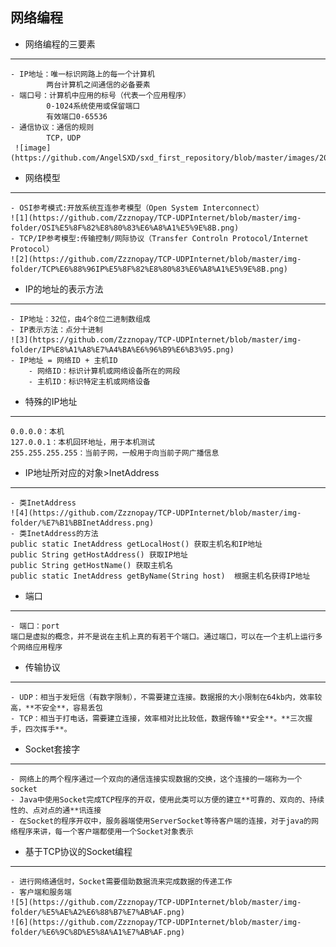 ## 网络编程
- 网络编程的三要素
***
    - IP地址：唯一标识网路上的每一个计算机
            两台计算机之间通信的必备要素
    - 端口号：计算机中应用的标号（代表一个应用程序）
            0-1024系统使用或保留端口
            有效端口0-65536
    - 通信协议：通信的规则
            TCP，UDP
     ![image](https://github.com/AngelSXD/sxd_first_repository/blob/master/images/20160615165142.png)       
- 网络模型
***
    - OSI参考模式:开放系统互连参考模型（Open System Interconnect）
    ![1](https://github.com/Zzznopay/TCP-UDPInternet/blob/master/img-folder/OSI%E5%8F%82%E8%80%83%E6%A8%A1%E5%9E%8B.png)
    - TCP/IP参考模型:传输控制/网际协议（Transfer Controln Protocol/Internet Protocol） 
    ![2](https://github.com/Zzznopay/TCP-UDPInternet/blob/master/img-folder/TCP%E6%88%96IP%E5%8F%82%E8%80%83%E6%A8%A1%E5%9E%8B.png)
- IP的地址的表示方法
***
    - IP地址：32位，由4个8位二进制数组成
    - IP表示方法：点分十进制
    ![3](https://github.com/Zzznopay/TCP-UDPInternet/blob/master/img-folder/IP%E8%A1%A8%E7%A4%BA%E6%96%B9%E6%B3%95.png)
    - IP地址 = 网络ID + 主机ID
        - 网络ID：标识计算机或网络设备所在的网段
        - 主机ID：标识特定主机或网络设备

- 特殊的IP地址
***
    0.0.0.0：本机
    127.0.0.1：本机回环地址，用于本机测试
    255.255.255.255：当前子网，一般用于向当前子网广播信息

- IP地址所对应的对象>InetAddress
***
    - 类InetAddress
    ![4](https://github.com/Zzznopay/TCP-UDPInternet/blob/master/img-folder/%E7%B1%BBInetAddress.png)
    - 类InetAddress的方法
    public static InetAddress getLocalHost() 获取主机名和IP地址
    public String getHostAddress() 获取IP地址
    public String getHostName() 获取主机名
    public static InetAddress getByName(String host)  根据主机名获得IP地址

- 端口
***
    - 端口：port
    端口是虚拟的概念，并不是说在主机上真的有若干个端口。通过端口，可以在一个主机上运行多个网络应用程序
    
- 传输协议
***
    - UDP：相当于发短信（有数字限制），不需要建立连接。数据报的大小限制在64kb内，效率较高，**不安全**，容易丢包
    - TCP：相当于打电话，需要建立连接，效率相对比比较低，数据传输**安全**。**三次握手，四次挥手**。

- Socket套接字
***
    - 网络上的两个程序通过一个双向的通信连接实现数据的交换，这个连接的一端称为一个socket 
    - Java中使用Socket完成TCP程序的开収，使用此类可以方便的建立**可靠的、双向的、持续性的、点对点的通**讯连接 
    - 在Socket的程序开収中，服务器端使用ServerSocket等待客户端的连接，对于java的网络程序来讲，每一个客户端都使用一个Socket对象表示 
 
- 基于TCP协议的Socket编程
***
    - 进行网络通信时，Socket需要借助数据流来完成数据的传递工作 
    - 客户端和服务端 
    ![5](https://github.com/Zzznopay/TCP-UDPInternet/blob/master/img-folder/%E5%AE%A2%E6%88%B7%E7%AB%AF.png)
    ![6](https://github.com/Zzznopay/TCP-UDPInternet/blob/master/img-folder/%E6%9C%8D%E5%8A%A1%E7%AB%AF.png)
